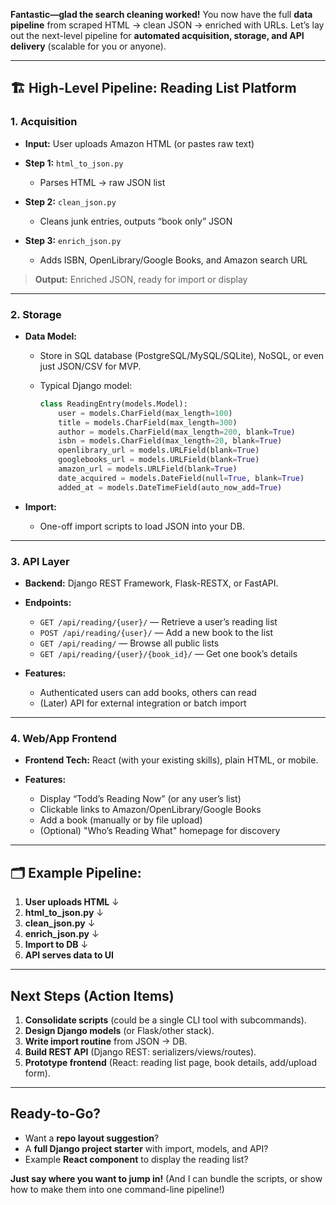 **Fantastic—glad the search cleaning worked!**
You now have the full **data pipeline** from scraped HTML → clean JSON → enriched with URLs.
Let’s lay out the next-level pipeline for **automated acquisition, storage, and API delivery** (scalable for you or anyone).

---

## 🏗️ **High-Level Pipeline: Reading List Platform**

### **1. Acquisition**

* **Input:** User uploads Amazon HTML (or pastes raw text)
* **Step 1:** `html_to_json.py`

  * Parses HTML → raw JSON list
* **Step 2:** `clean_json.py`

  * Cleans junk entries, outputs “book only” JSON
* **Step 3:** `enrich_json.py`

  * Adds ISBN, OpenLibrary/Google Books, and Amazon search URL

> **Output:** Enriched JSON, ready for import or display

---

### **2. Storage**

* **Data Model:**

  * Store in SQL database (PostgreSQL/MySQL/SQLite), NoSQL, or even just JSON/CSV for MVP.
  * Typical Django model:

    ```python
    class ReadingEntry(models.Model):
        user = models.CharField(max_length=100)
        title = models.CharField(max_length=300)
        author = models.CharField(max_length=200, blank=True)
        isbn = models.CharField(max_length=20, blank=True)
        openlibrary_url = models.URLField(blank=True)
        googlebooks_url = models.URLField(blank=True)
        amazon_url = models.URLField(blank=True)
        date_acquired = models.DateField(null=True, blank=True)
        added_at = models.DateTimeField(auto_now_add=True)
    ```
* **Import:**

  * One-off import scripts to load JSON into your DB.

---

### **3. API Layer**

* **Backend:** Django REST Framework, Flask-RESTX, or FastAPI.

* **Endpoints:**

  * `GET /api/reading/{user}/` — Retrieve a user’s reading list
  * `POST /api/reading/{user}/` — Add a new book to the list
  * `GET /api/reading/` — Browse all public lists
  * `GET /api/reading/{user}/{book_id}/` — Get one book’s details

* **Features:**

  * Authenticated users can add books, others can read
  * (Later) API for external integration or batch import

---

### **4. Web/App Frontend**

* **Frontend Tech:** React (with your existing skills), plain HTML, or mobile.
* **Features:**

  * Display “Todd’s Reading Now” (or any user’s list)
  * Clickable links to Amazon/OpenLibrary/Google Books
  * Add a book (manually or by file upload)
  * (Optional) "Who’s Reading What" homepage for discovery

---

## 🗂️ **Example Pipeline:**

1. **User uploads HTML**
   ↓
2. **html\_to\_json.py**
   ↓
3. **clean\_json.py**
   ↓
4. **enrich\_json.py**
   ↓
5. **Import to DB**
   ↓
6. **API serves data to UI**

---

## **Next Steps (Action Items)**

1. **Consolidate scripts** (could be a single CLI tool with subcommands).
2. **Design Django models** (or Flask/other stack).
3. **Write import routine** from JSON → DB.
4. **Build REST API** (Django REST: serializers/views/routes).
5. **Prototype frontend** (React: reading list page, book details, add/upload form).

---

## **Ready-to-Go?**

* Want a **repo layout suggestion**?
* A **full Django project starter** with import, models, and API?
* Example **React component** to display the reading list?

**Just say where you want to jump in!**
(And I can bundle the scripts, or show how to make them into one command-line pipeline!)
